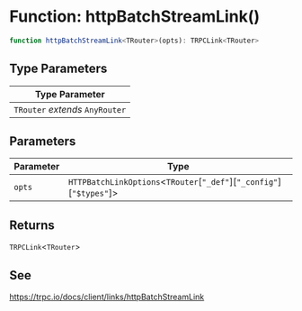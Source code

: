# Function: httpBatchStreamLink()

```ts
function httpBatchStreamLink<TRouter>(opts): TRPCLink<TRouter>
```

## Type Parameters

| Type Parameter |
| ------ |
| `TRouter` *extends* `AnyRouter` |

## Parameters

| Parameter | Type |
| ------ | ------ |
| `opts` | `HTTPBatchLinkOptions`\<`TRouter`\[`"_def"`\]\[`"_config"`\]\[`"$types"`\]\> |

## Returns

`TRPCLink`\<`TRouter`\>

## See

https://trpc.io/docs/client/links/httpBatchStreamLink
